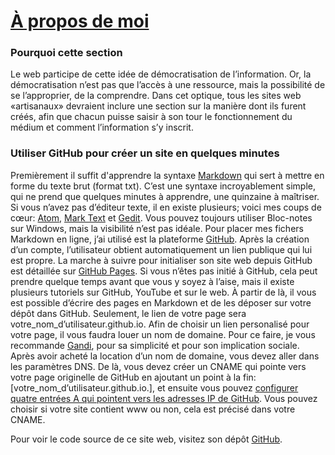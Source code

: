 # [À propos de moi](https://www.antoinesweeney.com)

### Pourquoi cette section

Le web participe de cette idée de démocratisation de l’information.
Or, la démocratisation n’est pas que l’accès à une ressource, mais la possibilité de se l’approprier, de la comprendre.
Dans cet optique, tous les sites web «artisanaux» devraient inclure une section sur la manière dont ils furent créés, afin que chacun puisse saisir à son tour le fonctionnement du médium et comment l’information s’y inscrit.

### Utiliser GitHub pour créer un site en quelques minutes

Premièrement il suffit d'apprendre la syntaxe [Markdown](https://www.markdownguide.org/) qui sert à mettre en forme du texte brut (format txt).
C’est une syntaxe incroyablement simple, qui ne prend que quelques minutes à apprendre, une quinzaine à maîtriser.
Si vous n’avez pas d’éditeur texte, il en existe plusieurs; voici mes coups de cœur: [Atom](https://atom.io/), [Mark Text](https://marktext.app/) et [Gedit](https://wiki.gnome.org/Apps/Gedit).
Vous pouvez toujours utiliser Bloc-notes sur Windows, mais la visibilité n’est pas idéale.
Pour placer mes fichers Markdown en ligne, j’ai utilisé est la plateforme [GitHub](https://github.com/).
Après la création d’un compte, l’utilisateur obtient automatiquement un lien publique qui lui est propre.
La marche à suivre pour initialiser son site web depuis GitHub est détaillée sur [GitHub Pages](https://pages.github.com/).
Si vous n’êtes pas initié à GitHub, cela peut prendre quelque temps avant que vous y soyez à l’aise, mais il existe plusieurs tutoriels sur GitHub, YouTube et sur le web.
À partir de là, il vous est possible d’écrire des pages en Markdown et de les déposer sur votre dépôt dans GitHub.
Seulement, le lien de votre page sera votre_nom_d’utilisateur.github.io.
Afin de choisir un lien personalisé pour votre page, il vous faudra louer un nom de domaine.
Pour ce faire, je vous recommande [Gandi](https://www.gandi.net/fr), pour sa simplicité et pour son implication sociale.
Après avoir acheté la location d’un nom de domaine, vous devez aller dans les paramètres DNS.
De là, vous devez créer un CNAME qui pointe vers votre page originelle de GitHub en ajoutant un point à la fin: [votre_nom_d’utilisateur.github.io.], et ensuite vous pouvez [configurer quatre entrées A qui pointent vers les adresses IP de GitHub](https://docs.github.com/en/github/working-with-github-pages/managing-a-custom-domain-for-your-github-pages-site).
Vous pouvez choisir si votre site contient www ou non, cela est précisé dans votre CNAME.


Pour voir le code source de ce site web, visitez son dépôt [GitHub](https://github.com/Sweeney97).
